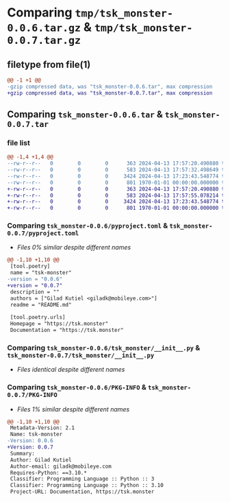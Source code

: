 # Comparing `tmp/tsk_monster-0.0.6.tar.gz` & `tmp/tsk_monster-0.0.7.tar.gz`

## filetype from file(1)

```diff
@@ -1 +1 @@
-gzip compressed data, was "tsk_monster-0.0.6.tar", max compression
+gzip compressed data, was "tsk_monster-0.0.7.tar", max compression
```

## Comparing `tsk_monster-0.0.6.tar` & `tsk_monster-0.0.7.tar`

### file list

```diff
@@ -1,4 +1,4 @@
--rw-r--r--   0        0        0      363 2024-04-13 17:57:20.490880 tsk_monster-0.0.6/README.md
--rw-r--r--   0        0        0      583 2024-04-13 17:57:32.498649 tsk_monster-0.0.6/pyproject.toml
--rw-r--r--   0        0        0     3424 2024-04-13 17:23:43.548774 tsk_monster-0.0.6/tsk_monster/__init__.py
--rw-r--r--   0        0        0      801 1970-01-01 00:00:00.000000 tsk_monster-0.0.6/PKG-INFO
+-rw-r--r--   0        0        0      363 2024-04-13 17:57:20.490880 tsk_monster-0.0.7/README.md
+-rw-r--r--   0        0        0      583 2024-04-13 17:57:55.078214 tsk_monster-0.0.7/pyproject.toml
+-rw-r--r--   0        0        0     3424 2024-04-13 17:23:43.548774 tsk_monster-0.0.7/tsk_monster/__init__.py
+-rw-r--r--   0        0        0      801 1970-01-01 00:00:00.000000 tsk_monster-0.0.7/PKG-INFO
```

### Comparing `tsk_monster-0.0.6/pyproject.toml` & `tsk_monster-0.0.7/pyproject.toml`

 * *Files 0% similar despite different names*

```diff
@@ -1,10 +1,10 @@
 [tool.poetry]
 name = "tsk-monster"
-version = "0.0.6"
+version = "0.0.7"
 description = ""
 authors = ["Gilad Kutiel <giladk@mobileye.com>"]
 readme = "README.md"
 
 [tool.poetry.urls]
 Homepage = "https://tsk.monster"
 Documentation = "https://tsk.monster"
```

### Comparing `tsk_monster-0.0.6/tsk_monster/__init__.py` & `tsk_monster-0.0.7/tsk_monster/__init__.py`

 * *Files identical despite different names*

### Comparing `tsk_monster-0.0.6/PKG-INFO` & `tsk_monster-0.0.7/PKG-INFO`

 * *Files 1% similar despite different names*

```diff
@@ -1,10 +1,10 @@
 Metadata-Version: 2.1
 Name: tsk-monster
-Version: 0.0.6
+Version: 0.0.7
 Summary: 
 Author: Gilad Kutiel
 Author-email: giladk@mobileye.com
 Requires-Python: ==3.10.*
 Classifier: Programming Language :: Python :: 3
 Classifier: Programming Language :: Python :: 3.10
 Project-URL: Documentation, https://tsk.monster
```

